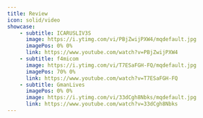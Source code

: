 ```yaml
---
title: Review
icon: solid/video
showcase:
    - subtitle: ICARUSLIV3S
      image: https://i.ytimg.com/vi/PBjZwijPXW4/mqdefault.jpg
      imagePos: 0% 0%
      link: https://www.youtube.com/watch?v=PBjZwijPXW4
    - subtitle: f4micom
      image: https://i.ytimg.com/vi/T7ESaFGH-FQ/mqdefault.jpg
      imagePos: 70% 0%
      link: https://www.youtube.com/watch?v=T7ESaFGH-FQ
    - subtitle: GmanLives
      imagePos: 0% 0%
      image: https://i.ytimg.com/vi/33dCgh8Nbks/mqdefault.jpg
      link: https://www.youtube.com/watch?v=33dCgh8Nbks
---
```

